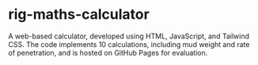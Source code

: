 # rig-maths-calculator
A web-based calculator, developed using HTML, JavaScript, and Tailwind CSS. The code implements 10 calculations, including mud weight and rate of penetration, and is hosted on GitHub Pages for evaluation.
